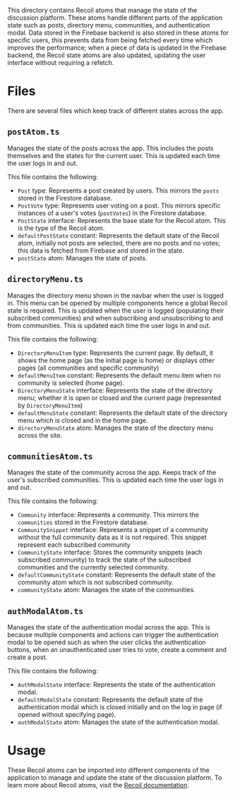 This directory contains Recoil atoms that manage the state of the discussion platform. These atoms handle different parts of the application state such as posts, directory menu, communities, and authentication modal. Data stored in the Firebase backend is also stored in these atoms for specific users, this prevents data from being fetched every time which improves the performance; when a piece of data is updated in the Firebase backend, the Recoil state atoms are also updated, updating the user interface without requiring a refetch. 

# **Files**
There are several files which keep track of different states across the app. 
## **`postAtom.ts`**
Manages the state of the posts across the app. This includes the posts themselves and the states for the current user. This is updated each time the user logs in and out. 

This file contains the following:
- `Post` type: Represents a post created by users. This mirrors the `posts` stored in the Firestore database. 
- `PostVote` type: Represents user voting on a post. This mirrors specific instances of a user's votes (`postVotes`) in the Firestore database. 
- `PostState` interface: Represents the base state for the Recoil atom. This is the type of the Recoil atom. 
- `defaultPostState` constant: Represents the default state of the Recoil atom, initially not posts are selected, there are no posts and no votes; this data is fetched from Firebase and stored in the state.
- `postState` atom: Manages the state of posts.

## **`directoryMenu.ts`**
Manages the directory menu shown in the navbar when the user is logged in. This menu can be opened by multiple components hence a global Recoil state is required. This is updated when the user is logged (populating their subscribed communities) and when subscribing and unsubscribing to and from communities. This is updated each time the user logs in and out. 

This file contains the following:
- `DirectoryMenuItem` type: Represents the current page. By default, it shows the home page (as the initial page is home) or displays other pages (all communities and specific community)
- `defaultMenuItem` constant: Represents the default menu item when no community is selected (home page).
- `DirectoryMenuState` interface: Represents the state of the directory menu; whether it is open or closed and the current page (represented by `DirectoryMenuItem`)
- `defaultMenuState` constant: Represents the default state of the directory menu which is closed and in the home page. 
- `directoryMenuState` atom: Manages the state of the directory menu across the site. 

## **`communitiesAtom.ts`**
Manages the state of the community across the app. Keeps track of the user's subscribed communities. This is updated each time the user logs in and out. 

This file contains the following:
- `Community` interface: Represents a community. This mirrors the `communities` stored in the Firestore database. 
- `CommunitySnippet` interface: Represents a snippet of a community without the full community data as it is not required. This snippet represent each subscribed community 
- `CommunityState` interface: Stores the community snippets (each subscribed community) to track the state of the subscribed communities and the currently selected community. 
- `defaultCommunityState` constant: Represents the default state of the community atom which is not subscribed community. 
- `communityState` atom: Manages the state of the communities.

## **`authModalAtom.ts`**
Manages the state of the authentication modal across the app. This is because multiple components and actions can trigger the authentication modal to be opened such as when the user clicks the authentication buttons, when an unauthenticated user tries to vote, create a comment and create a post. 

This file contains the following:
- `AuthModalState` interface: Represents the state of the authentication modal. 
- `defaultModalState` constant: Represents the default state of the authentication modal which is closed initially and on the log in page (if opened without specifying page). 
- `authModalState` atom: Manages the state of the authentication modal.

# **Usage**
These Recoil atoms can be imported into different components of the application to manage and update the state of the discussion platform. To learn more about Recoil atoms, visit the [Recoil documentation](https://recoiljs.org/docs/basic-tutorial/atoms/).